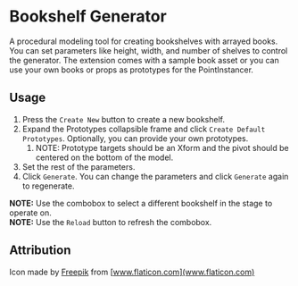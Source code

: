 # Bookshelf Generator

A procedural modeling tool for creating bookshelves with arrayed books. You can set parameters like height, width, and number
of shelves to control the generator. The extension comes with a sample book asset or you can use your own books or props
as prototypes for the PointInstancer.

## Usage
1. Press the `Create New` button to create a new bookshelf.
2. Expand the Prototypes collapsible frame and click `Create Default Prototypes`. Optionally, you can provide your own prototypes.
    1. NOTE: Prototype targets should be an Xform and the pivot should be centered on the bottom of the model.
3. Set the rest of the parameters.
4. Click `Generate`. You can change the parameters and click `Generate` again to regenerate.

**NOTE:** Use the combobox to select a different bookshelf in the stage to operate on.   
**NOTE:** Use the `Reload` button to refresh the combobox.

## Attribution
Icon made by [Freepik](https://www.flaticon.com/authors/freepik) from [www.flaticon.com](www.flaticon.com)